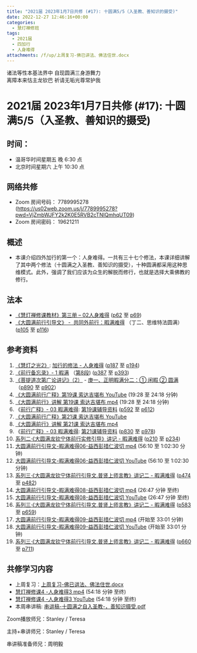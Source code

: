 ```yaml
---
title: "2021届 2023年1月7日共修 (#17): 十圆满5/5（入圣教、善知识的摄受)"
date: 2022-12-27 12:46:16+00:00
categories:
  - 慧灯禅修班
tags:
  - 2021届
  - 四加行
  - 人身难得
attachments: /f/up/上周复习-佛已讲法、佛法住世.docx
---
```

<!--StartFragment-->

诸法等性本基法界中 自现圆满三身游舞力\
离障本来怙主龙钦巴 祈请无垢光尊常护我

# 2021届 2023年1月7日共修 (#17): 十圆满5/5（入圣教、善知识的摄受)

## 时间：

* 温哥华时间星期五 晚 6:30 点
* 北京时间星期六 上午 10:30 点

## 网络共修

* Zoom 房间号码： 7789995278 (<https://us02web.zoom.us/j/7789995278?pwd=VjZmbWJFY2k2K0E5RVB2cTNIQmhqUT09>)
* Zoom 房间密码： 19621211

## 概述

* 本课介绍四外加行的第一个：人身难得。一共有三十七个修法，本课详细讲解了其中两个修法（十圆满之入圣教、善知识的摄受），十种圆满都采用这种思维模式。此外，强调了我们应该为众生的解脱而修行，也就是选择大乘佛教的修行。

## 法本

* [《](https://huidengchanxiu.net/refs/qxgs/qxgs-03xm)[慧灯禅修课教材](https://huidengchanxiu.net/books/b3/3-02)[》](https://huidengchanxiu.net/books/dymqx/#%E4%B8%80%E6%9A%87%E6%BB%A1%E9%9A%BE%E5%BE%97)[第三册 – 02人身难得](https://huidengchanxiu.net/books/b3/3-02) ([p62](https://huidengchanxiu.net/books/b3/3-02/#p62) 至 [p69](https://huidengchanxiu.net/books/b3/3-02/#p69))[](https://huidengchanxiu.net/refs/qxgs/qxgs-03xm)
* [《](https://huidengchanxiu.net/refs/qxgs/qxgs-03xm)[大圆满前行引导文》 -  共同外前行：暇满难得](https://huidengchanxiu.net/books/dymqx/#%E4%B8%80%E6%9A%87%E6%BB%A1%E9%9A%BE%E5%BE%97) （丁二、思维特法圆满）([p105](https://huidengchanxiu.net/books/dymqx/#p105) 至 [p116](https://huidengchanxiu.net/books/dymqx/#p116))

## 参考资料

1. [《慧灯之光2》](https://huidengchanxiu.net/refs/hdzg/02): [加行的修法 - 人身难得](https://huidengchanxiu.net/refs/hdzg/02#%E5%8A%A0%E8%A1%8C%E7%9A%84%E4%BF%AE%E6%B3%95------%E4%BA%BA%E8%BA%AB%E9%9A%BE%E5%BE%97) ([p187](https://huidengchanxiu.net/refs/hdzg/02/#p187) 至 [p194](https://huidengchanxiu.net/refs/hdzg/02/#p194))
2. [《前行备忘录》- 1 暇满](https://huidengchanxiu.net/refs/qxbwl/qxxl4-01xm) （[第8段](https://huidengchanxiu.net/refs/qxbwl/qxxl4-01xm/#8)) ([p387](https://huidengchanxiu.net/refs/qxbwl/qxxl4-01xm/#p387) 至 [p393](https://huidengchanxiu.net/refs/qxbwl/qxxl4-01xm/#p393))
3. [《菩提道次第广论讲记》（2）](https://huidengchanxiu.net/refs/ptdcdgl/2) - [庚一、正明暇满分二：① 闲暇 ② 圆满](https://huidengchanxiu.net/refs/ptdcdgl/2#%E5%BA%9A%E4%B8%80%E6%AD%A3%E6%98%8E%E6%9A%87%E6%BB%A1%E5%88%86%E4%BA%8C-%E9%97%B2%E6%9A%87--%E5%9C%86%E6%BB%A1)（[p890](https://huidengchanxiu.net/refs/ptdcdgl/2/#p890) 至 [p902](https://huidengchanxiu.net/refs/ptdcdgl/2/#p902)）
4. [《大圆满前行广释》第19课 索达吉堪布 YouTube](https://www.youtube.com/watch?v=pUA0W-1hnBg) (19:28 至 24:18 分钟)
5. [《大圆满前行》讲解 第19课 索达吉堪布 mp4](https://s3.ca-central-1.wasabisys.com/hddata/f.huidengchanxiu.net/jmy/007-%e5%a4%a7%e5%9c%86%e6%bb%a1%e5%89%8d%e8%a1%8c%e5%b9%bf%e9%87%8a/007-%e5%89%8d%e8%a1%8c%e5%b9%bf%e9%87%8a%e8%a7%86%e9%a2%91/%e3%80%8a%e5%a4%a7%e5%9c%86%e6%bb%a1%e5%89%8d%e8%a1%8c%e3%80%8b%e8%ae%b2%e8%a7%a3%e7%ac%ac19%e8%af%be.mp4) (19:28 至 24:18 分钟)
6. 《[前行广释》- 03 暇满难得](https://huidengchanxiu.net/refs/qxgs/fudao/qxgsfd-03xm): [第19课辅导资料](https://huidengchanxiu.net/refs/qxgs/fudao/qxgsfd-03xm/#%E5%89%8D%E8%A1%8C%E5%B9%BF%E9%87%8A%E7%AC%AC19%E8%AF%BE%E8%BE%85%E5%AF%BC%E8%B5%84%E6%96%99) ([p592](https://huidengchanxiu.net/refs/qxgs/fudao/qxgsfd-03xm/#p592) 至 [p612](https://huidengchanxiu.net/refs/qxgs/fudao/qxgsfd-03xm/#p612))
7. [《大圆满前行广释》第21课 索达吉堪布 YouTube](https://www.youtube.com/watch?v=0cIwzQOlELc)
8. [《大圆满前行》讲解 第21课 索达吉堪布 mp4](https://s3.ca-central-1.wasabisys.com/hddata/f.huidengchanxiu.net/jmy/007-%e5%a4%a7%e5%9c%86%e6%bb%a1%e5%89%8d%e8%a1%8c%e5%b9%bf%e9%87%8a/007-%e5%89%8d%e8%a1%8c%e5%b9%bf%e9%87%8a%e8%a7%86%e9%a2%91/%e3%80%8a%e5%a4%a7%e5%9c%86%e6%bb%a1%e5%89%8d%e8%a1%8c%e3%80%8b%e8%ae%b2%e8%a7%a3%e7%ac%ac21%e8%af%be.mp4)
9. 《[前行广释》- 03 暇满难得](https://huidengchanxiu.net/refs/qxgs/fudao/qxgsfd-03xm): [第21课辅导资料](https://huidengchanxiu.net/refs/qxgs/fudao/qxgsfd-03xm/#%E5%89%8D%E8%A1%8C%E5%B9%BF%E9%87%8A%E7%AC%AC21%E8%AF%BE%E8%BE%85%E5%AF%BC%E8%B5%84%E6%96%99) ([p830](https://huidengchanxiu.net/refs/qxgs/fudao/qxgsfd-03xm/#p830) 至 [p978](https://huidengchanxiu.net/refs/qxgs/fudao/qxgsfd-03xm/#p978))
10. [系列二·《大圆满龙钦宁体前行实修引导》讲记 - 暇满难得](https://huidengchanxiu.net/refs/xmfw/s2-sxyd1-xmnd) ([p210](https://huidengchanxiu.net/refs/xmfw/s2-sxyd1-xmnd/#p210) 至 [p234](https://huidengchanxiu.net/refs/xmfw/s2-sxyd1-xmnd/#p234))
11. [大圆满前行引导文-暇满难得06-益西彭措仁波切 mp4](https://s3.ca-central-1.wasabisys.com/hddata/f.huidengchanxiu.net/jmy/xmfw/s3/02/xiaman06.mp4) (56:10 至 1:02:30 分钟)
12. [大圆满前行引导文-暇满难得06-益西彭措仁波切 YouTube](https://www.youtube.com/watch?v=L0HoSZ8YzuU) (56:10 至 1:02:30 分钟)
13. [系列三·《大圆满龙钦宁体前行引导文.普贤上师言教》讲记二 - 暇满难得](https://huidengchanxiu.net/refs/xmfw/s3-ydw2-xmnd) ([](https://huidengchanxiu.net/refs/xmfw/s3-ydw2-xmnd/#p301)[p474](https://huidengchanxiu.net/refs/xmfw/s3-ydw2-xmnd/#p474) 至 [p482](https://huidengchanxiu.net/refs/xmfw/s3-ydw2-xmnd/#p482)[](https://huidengchanxiu.net/refs/xmfw/s3-ydw2-xmnd/#p711))
14. [大圆满前行引导文-暇满难得08-益西彭措仁波切 mp4](https://s3.ca-central-1.wasabisys.com/hddata/f.huidengchanxiu.net/jmy/xmfw/s3/02/xiaman08.mp4) (26:47 分钟 至终)
15. [大圆满前行引导文-暇满难得08-益西彭措仁波切 YouTube](https://www.youtube.com/watch?v=aFH_ksp3H2k) (26:47 分钟 至终)
16. [系列三·《大圆满龙钦宁体前行引导文.普贤上师言教》讲记二 - 暇满难得](https://huidengchanxiu.net/refs/xmfw/s3-ydw2-xmnd) ([](https://huidengchanxiu.net/refs/xmfw/s3-ydw2-xmnd/#p301)[](https://huidengchanxiu.net/refs/xmfw/s3-ydw2-xmnd/#p474)[p583](https://huidengchanxiu.net/refs/xmfw/s3-ydw2-xmnd/#p583) 至 [p659](https://huidengchanxiu.net/refs/xmfw/s3-ydw2-xmnd/#p659))
17. [大圆满前行引导文-暇满难得09-益西彭措仁波切 mp4](https://s3.ca-central-1.wasabisys.com/hddata/f.huidengchanxiu.net/jmy/xmfw/s3/02/xiaman09.mp4) (开始至 33:01 分钟)
18. [大圆满前行引导文-暇满难得09-益西彭措仁波切 YouTube](https://www.youtube.com/watch?v=k4cYmA4ZL1g) (开始至 33:01 分钟)
19. [系列三·《大圆满龙钦宁体前行引导文.普贤上师言教》讲记二 - 暇满难得](https://huidengchanxiu.net/refs/xmfw/s3-ydw2-xmnd) ([p660](https://huidengchanxiu.net/refs/xmfw/s3-ydw2-xmnd/#p660) 至 [p711](https://huidengchanxiu.net/refs/xmfw/s3-ydw2-xmnd/#p711))

## **共修学习内容**

* 上周复习：[上周复习-佛已讲法、佛法住世.docx](/f/up/上周复习-佛已讲法、佛法住世.docx)
* [慧灯禅修课4 -人身难得3 mp4](https://s3.ca-central-1.wasabisys.com/hddata/f.huidengchanxiu.net/jmy/%E6%85%A7%E7%81%AF%E7%A6%85%E4%BF%AE%E8%AF%BE/%E6%85%A7%E7%81%AF%E7%A6%85%E4%BF%AE%E8%AF%BE%E7%AC%AC%E4%B8%89%E5%86%8C/02-3%20%e6%85%a7%e7%81%af%e7%a6%85%e4%bf%ae%e8%af%be4%20%e4%ba%ba%e8%ba%ab%e9%9a%be%e5%be%973.mp4) (54:18 分钟 至终)
* [慧灯禅修课4 -人身难得3 YouTube](https://www.youtube.com/watch?v=-7JA6qfmkDE&list=PLQU9iXcMduTfoo8rKZhj69k-OOas8C1Of&index=4) (54:18 分钟 至终)
* 本周串讲稿: [](https://www.huidengvan.com/f/up/%E5%8D%81%E5%9C%86%E6%BB%A1%E4%B9%8B%E5%BE%97%E4%BA%BA%E8%BA%AB%E4%B8%8E%E7%94%9F%E4%B8%AD%E5%9C%9F%E4%B8%B2%E8%AE%B2%E7%A8%BF.pdf)[](https://www.huidengvan.com/f/up/%E4%B8%B2%E8%AE%B2%E7%A8%BF-%E5%8D%81%E5%9C%86%E6%BB%A1%E4%B9%8B%E4%BF%A1%E4%BD%9B%E6%B3%95%EF%BC%8C%E4%BD%9B%E9%99%80%E5%87%BA%E4%B8%96.pdf)[串讲稿-十圆满之自入圣教-，善知识摄受.pdf](/f/up/串讲稿-十圆满之自入圣教-，善知识摄受.pdf)

Zoom播放师兄：Stanley / Teresa

主持+串讲师兄：Stanley / Teresa

串讲稿准备师兄：周明毅

<!--EndFragment-->